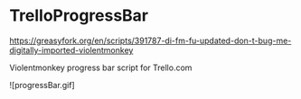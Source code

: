 # TrelloProgressBar
https://greasyfork.org/en/scripts/391787-di-fm-fu-updated-don-t-bug-me-digitally-imported-violentmonkey

Violentmonkey progress bar script for Trello.com

![progressBar.gif]
